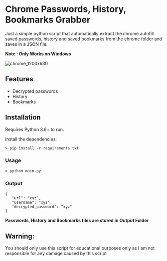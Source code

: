 # Chrome Passwords, History, Bookmarks Grabber

Just a simple python script that automatically extract the chrome autofill saved passwords, history and saved bookmarks from the chrome folder and saves in a JSON file.

<b> Note : Only Works on Windows </b>

![chrome_1200x630](https://user-images.githubusercontent.com/40541176/107854544-7c76f600-6e42-11eb-9c2d-0c1dce5d7e7d.jpg)

## Features

- Decrypted passwords
- History
- Bookmarks

## Installation

Requires Python 3.6+ to run.

Install the dependencies:

```
> pip install -r requirements.txt
```

### Usage

```
> python main.py
```

### Output

```
{
   "url": "xyz",
   "username": "xyz",
   "decrypted_password": "xyz"
}
```

<b> Passwords, History and Bookmarks files are stored in Output Folder</b>

## Warning:

   You should only use this script for educational purposes only as I am not responsible for any damage caused by this script
